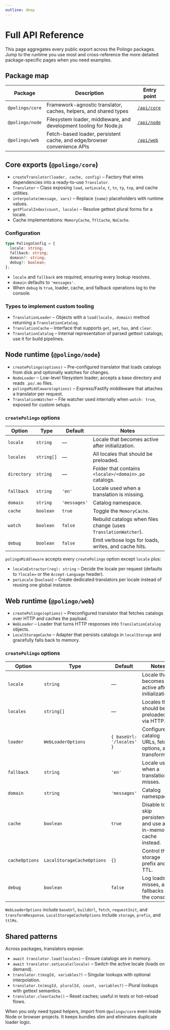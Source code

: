 ```yaml
---
outline: deep
---
```


# Full API Reference

This page aggregates every public export across the Polingo packages. Jump to the runtime you use most and cross-reference the more detailed package-specific pages when you need examples.

## Package map

| Package         | Description                                                             | Entry point              |
| --------------- | ----------------------------------------------------------------------- | ------------------------ |
| `@polingo/core` | Framework-agnostic translator, caches, helpers, and shared types        | [`/api/core`](/api/core) |
| `@polingo/node` | Filesystem loader, middleware, and development tooling for Node.js      | [`/api/node`](/api/node) |
| `@polingo/web`  | Fetch-based loader, persistent cache, and edge/browser convenience APIs | [`/api/web`](/api/web)   |

## Core exports (`@polingo/core`)

- `createTranslator(loader, cache, config)` – Factory that wires dependencies into a ready-to-use `Translator`.
- `Translator` – Class exposing `load`, `setLocale`, `t`, `tn`, `tp`, `tnp`, and cache utilities.
- `interpolate(message, vars)` – Replace `{name}` placeholders with runtime values.
- `getPluralIndex(count, locale)` – Resolve gettext plural forms for a locale.
- Cache implementations: `MemoryCache`, `TtlCache`, `NoCache`.

### Configuration

```ts
type PolingoConfig = {
  locale: string;
  fallback: string;
  domain?: string;
  debug?: boolean;
};
```

- `locale` and `fallback` are required, ensuring every lookup resolves.
- `domain` defaults to `'messages'`.
- When `debug` is `true`, loader, cache, and fallback operations log to the console.

### Types to implement custom tooling

- `TranslationLoader` – Objects with a `load(locale, domain)` method returning a `TranslationCatalog`.
- `TranslationCache` – Interface that supports `get`, `set`, `has`, and `clear`.
- `TranslationCatalog` – Internal representation of parsed gettext catalogs; use it for build pipelines.

## Node runtime (`@polingo/node`)

- `createPolingo(options)` – Pre-configured translator that loads catalogs from disk and optionally watches for changes.
- `NodeLoader` – Low-level filesystem loader; accepts a base directory and reads `.po/.mo` files.
- `polingoMiddleware(options)` – Express/Fastify middleware that attaches a translator per request.
- `TranslationWatcher` – File watcher used internally when `watch: true`, exposed for custom setups.

### `createPolingo` options

| Option      | Type       | Default      | Notes                                                           |
| ----------- | ---------- | ------------ | --------------------------------------------------------------- |
| `locale`    | `string`   | —            | Locale that becomes active after initialization.                |
| `locales`   | `string[]` | —            | All locales that should be preloaded.                           |
| `directory` | `string`   | —            | Folder that contains `<locale>/<domain>.po` catalogs.           |
| `fallback`  | `string`   | `'en'`       | Locale used when a translation is missing.                      |
| `domain`    | `string`   | `'messages'` | Catalog namespace.                                              |
| `cache`     | `boolean`  | `true`       | Toggle the `MemoryCache`.                                       |
| `watch`     | `boolean`  | `false`      | Rebuild catalogs when files change (uses `TranslationWatcher`). |
| `debug`     | `boolean`  | `false`      | Emit verbose logs for loads, writes, and cache hits.            |

`polingoMiddleware` accepts every `createPolingo` option except `locale` plus:

- `localeExtractor(req): string` – Decide the locale per request (defaults to `?locale=` or the `Accept-Language` header).
- `perLocale` (`boolean`) – Create dedicated translators per locale instead of reusing one global instance.

## Web runtime (`@polingo/web`)

- `createPolingo(options)` – Preconfigured translator that fetches catalogs over HTTP and caches the payload.
- `WebLoader` – Loader that turns HTTP responses into `TranslationCatalog` objects.
- `LocalStorageCache` – Adapter that persists catalogs in `localStorage` and gracefully falls back to memory.

### `createPolingo` options

| Option         | Type                       | Default                   | Notes                                                           |
| -------------- | -------------------------- | ------------------------- | --------------------------------------------------------------- |
| `locale`       | `string`                   | —                         | Locale that becomes active after initialization.                |
| `locales`      | `string[]`                 | —                         | Locales that should be preloaded via HTTP.                      |
| `loader`       | `WebLoaderOptions`         | `{ baseUrl: '/locales' }` | Configure catalog URLs, fetch options, and transformers.        |
| `fallback`     | `string`                   | `'en'`                    | Locale used when a translation misses.                          |
| `domain`       | `string`                   | `'messages'`              | Catalog namespace.                                              |
| `cache`        | `boolean`                  | `true`                    | Disable to skip persistence and use an in-memory cache instead. |
| `cacheOptions` | `LocalStorageCacheOptions` | `{}`                      | Control the storage prefix and TTL.                             |
| `debug`        | `boolean`                  | `false`                   | Log loads, misses, and fallbacks to the console.                |

`WebLoaderOptions` include `baseUrl`, `buildUrl`, `fetch`, `requestInit`, and `transformResponse`. `LocalStorageCacheOptions` include `storage`, `prefix`, and `ttlMs`.

## Shared patterns

Across packages, translators expose:

- `await translator.load(locales)` – Ensure catalogs are in memory.
- `await translator.setLocale(locale)` – Switch the active locale (loads on demand).
- `translator.t(msgId, variables?)` – Singular lookups with optional interpolation.
- `translator.tn(msgId, pluralId, count, variables?)` – Plural lookups with gettext semantics.
- `translator.clearCache()` – Reset caches; useful in tests or hot-reload flows.

When you only need typed helpers, import from `@polingo/core` even inside Node or browser projects. It keeps bundles slim and eliminates duplicate loader logic.
